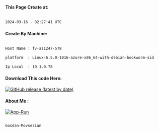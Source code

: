 
   
#### This Page Create at:

```bash

2024-03-16 - 02:27:41 UTC

```

#### Create By Machine:

```bash

Host Name : fv-az1247-578

platform  : Linux-6.5.0-1016-azure-x86_64-with-debian-bookworm-sid

Ip Local  : 10.1.0.78

```
#### Download This code Here:

[![GitHub release (latest by date)](https://img.shields.io/github/v/release/Gosdan-Movsesian/Gosdan?style=for-the-badge&label=Download)](https://github.com/Gosdan-Movsesian/Gosdan/releases) 

</p> 

#### About Me :

[![App-Run](https://github.com/Gosdan-Movsesian/Gosdan/actions/workflows/App-Run.yml/badge.svg)](https://github.com/Gosdan-Movsesian/Gosdan/actions/workflows/App-Run.yml)

```bash

Gosdan-Movsesian

```

